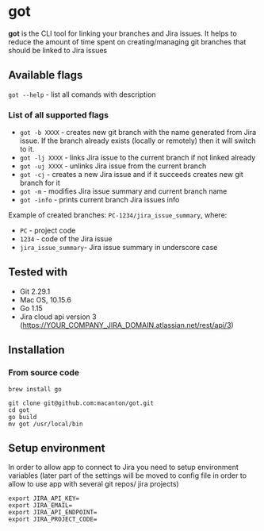 # got
**got** is the CLI tool for linking your branches and Jira issues.
It helps to reduce the amount of time spent on creating/managing git branches that should be linked to Jira issues

## Available flags
`got --help` - list all comands with description

### List of all supported flags
- `got -b XXXX` - creates new git branch with the name generated from Jira issue. If the branch already exists (locally or remotely) then it will switch to it.
- `got -lj XXXX` - links Jira issue to the current branch if not linked already
- `got -uj XXXX` - unlinks Jira issue from the current branch
- `got -cj` - creates a new Jira issue and if it succeeds creates new git branch for it
- `got -m` - modifies Jira issue summary and current branch name
- `got -info` - prints current branch Jira issues info

Example of created branches:
`PC-1234/jira_issue_summary`, where:
- `PC` - project code
- `1234` - code of the Jira issue
- `jira_issue_summary`- Jira issue summary in underscore case

## Tested with
- Git 2.29.1
- Mac OS, 10.15.6
- Go 1.15
- Jira cloud api version 3 (https://YOUR_COMPANY_JIRA_DOMAIN.atlassian.net/rest/api/3)

## Installation
### From source code
```
brew install go

git clone git@github.com:macanton/got.git
cd got
go build
mv got /usr/local/bin
```

## Setup environment
In order to allow app to connect to Jira you need to setup environment variables (later part of the settings will be moved to config file in order to allow to use app with several git repos/ jira projects)
```
export JIRA_API_KEY=
export JIRA_EMAIL=
export JIRA_API_ENDPOINT=
export JIRA_PROJECT_CODE=
```
